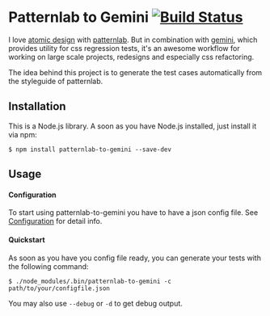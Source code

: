 # Patternlab to Gemini [![Build Status](https://travis-ci.org/LarsHassler/patternlab-to-gemini.svg?branch=master)](https://travis-ci.org/LarsHassler/patternlab-to-gemini)

I love [atomic design](http://atomicdesign.bradfrost.com) with [patternlab](http://patternlab.io). 
But in combination with [gemini](https://github.com/gemini-testing/gemini), which provides utility for css regression tests, 
it's an awesome workflow for working on large scale projects, redesigns and especially css refactoring.

The idea behind this project is to generate the test cases automatically from the styleguide of patternlab.

## Installation 

This is a Node.js library. A soon as you have Node.js installed, just install it via npm:

```
$ npm install patternlab-to-gemini --save-dev
```

## Usage 

#### Configuration

To start using patternlab-to-gemini you have to have a json config file.
See [Configuration](docs/Configuration.md) for detail info.

#### Quickstart

As soon as you have you config file ready, you can generate your tests with the following command:
  
```
$ ./node_modules/.bin/patternlab-to-gemini -c path/to/your/configfile.json
```

You may also use `--debug` or `-d` to get debug output.
